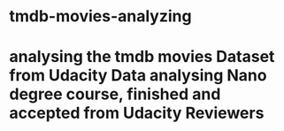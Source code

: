 # tmdb-movies-analyzing
# analysing the tmdb movies Dataset from Udacity Data analysing Nano degree course, finished and accepted from Udacity Reviewers
